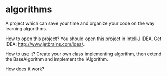 algorithms
==========

A project which can save your time and organize your code on the way learning algorithms.

How to open this project?
You should open this project in IntelliJ IDEA. Get IDEA: http://www.jetbrains.com/idea/.

How to use it?
Create your own class implementing algorithm, then extend the BaseAlgorithm and implement the IAlgorithm.

How does it work?
